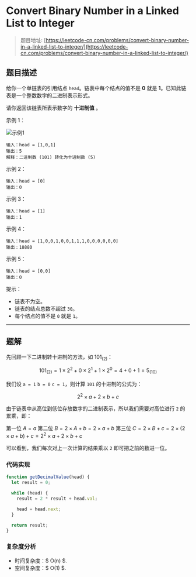 # Convert Binary Number in a Linked List to Integer

> 题目地址: [https://leetcode-cn.com/problems/convert-binary-number-in-a-linked-list-to-integer/](https://leetcode-cn.com/problems/convert-binary-number-in-a-linked-list-to-integer/)

## 题目描述

给你一个单链表的引用结点 `head`。链表中每个结点的值不是 **0** 就是 **1**。已知此链表是一个整数数字的二进制表示形式。

请你返回该链表所表示数字的 **十进制值** 。

示例 1：

![示例1](https://assets.leetcode-cn.com/aliyun-lc-upload/uploads/2019/12/15/graph-1.png)

```
输入：head = [1,0,1]
输出：5
解释：二进制数 (101) 转化为十进制数 (5)
```

示例 2：

```
输入：head = [0]
输出：0
```

示例 3：

```
输入：head = [1]
输出：1
```

示例 4：

```
输入：head = [1,0,0,1,0,0,1,1,1,0,0,0,0,0,0]
输出：18880
```

示例 5：

```
输入：head = [0,0]
输出：0
```

提示：

* 链表不为空。
* 链表的结点总数不超过 `30`。
* 每个结点的值不是 `0` 就是 `1`。

------

## 题解

先回顾一下二进制转十进制的方法，如 $101_{(2)}$：

$$
101_{(2)} = 1 \times 2^{2} + 0 \times 2^{1} + 1 \times 2^{0} = 4 + 0 + 1 = 5_{(10)}
$$

我们设 `a = 1` `b = 0` `c = 1`，则计算 `101` 的十进制的公式为：

$$
2^2 \times a + 2 \times b + c
$$

由于链表中从高位到低位存放数字的二进制表示，所以我们需要对高位进行 `2` 的累乘，即：

第一位 $A = a$
第二位 $B = 2 \times A + b = 2 \times a + b$
第三位 $C = 2 \times B + c = 2 \times (2 \times a + b) + c = 2^2 \times a + 2 \times b + c$

可以看到，我们每次对上一次计算的结果乘以 `2` 即可把之前的数进一位。

### 代码实现

```js
function getDecimalValue(head) {
  let result = 0;

  while (head) {
    result = 2 * result + head.val;

    head = head.next;
  }

  return result;
}
```

### 复杂度分析

* 时间复杂度：$ O(n) $.
* 空间复杂度：$ O(1) $.
